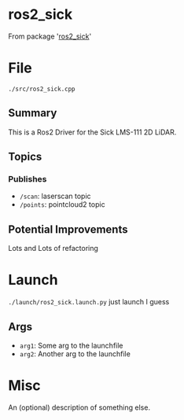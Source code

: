 # ros2_sick
From package '[ros2_sick]()'
# File
`./src/ros2_sick.cpp`

## Summary 
This is a Ros2 Driver for the Sick LMS-111 2D LiDAR.

## Topics

### Publishes
- `/scan`: laserscan topic
- `/points`: pointcloud2 topic

## Potential Improvements
Lots and Lots of refactoring 

# Launch 
 `./launch/ros2_sick.launch.py` 
 just launch I guess 

## Args
- `arg1`: Some arg to the launchfile
- `arg2`: Another arg to the launchfile

# Misc 
 An (optional) description of something else. 
